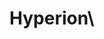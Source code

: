# Hyperion\
[Button Shield]: https://img.shields.io/badge/Shield_Buttons-37a779?style=for-the-badge

